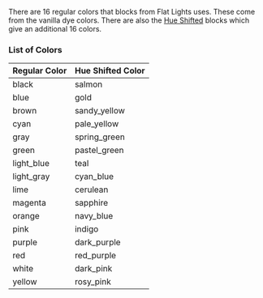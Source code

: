 There are 16 regular colors that blocks from Flat Lights uses. These come from the vanilla dye colors. There are also the [Hue Shifted](Hue-Shifted-Blocks.md) blocks which give an additional 16 colors.

### List of Colors

| Regular Color | Hue Shifted Color |
|---------------|-------------------|
| black         | salmon            |
| blue          | gold              |
| brown         | sandy_yellow      |
| cyan          | pale_yellow       |
| gray          | spring_green      |
| green         | pastel_green      |
| light_blue    | teal              |
| light_gray    | cyan_blue         |
| lime          | cerulean          |
| magenta       | sapphire          |
| orange        | navy_blue         |
| pink          | indigo            |
| purple        | dark_purple       |
| red           | red_purple        |
| white         | dark_pink         |
| yellow        | rosy_pink         |